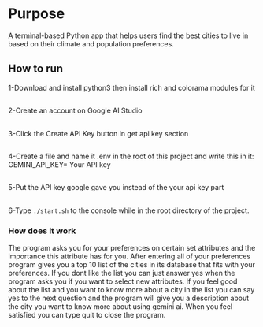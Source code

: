 # Purpose

A terminal-based Python app that helps users find the best cities to live in based on their climate and population preferences.

## How to run

1-Download and install python3 then install rich and colorama modules for it
##
2-Create an account on Google AI Studio
##
3-Click the Create API Key button in get api key section
##
4-Create a file and name it .env in the root of this project and write this in it:
  GEMINI_API_KEY= Your API key
##
5-Put the API key google gave you instead of the your api key part
##
6-Type `./start.sh` to the console while in the root directory of the project.

### How does it work
<p>The program asks you for your preferences on certain set attributes and the importance this attribute has for you. After entering all of your preferences
program gives you a top 10 list of the cities in its database that fits with your preferences. If you dont like the list you can just answer yes when the
program asks you if you want to select new attributes. If you feel good about the list and you want to know more about a city in the list you can say yes
to the next question and the program will give you a description about the city you want to know more about using gemini ai. When you feel satisfied you
can type quit to close the program.</p>